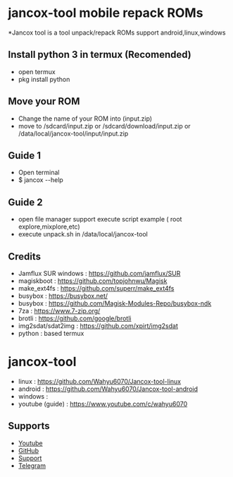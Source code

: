 # jancox-tool mobile repack ROMs
*Jancox tool is a tool unpack/repack ROMs support android,linux,windows

## Install python 3 in termux (Recomended)
- open termux
- pkg install python

## Move your ROM
- Change the name of your ROM into (input.zip)
- move to /sdcard/input.zip or /sdcard/download/input.zip or /data/local/jancox-tool/input/input.zip

## Guide 1
- Open terminal
- $ jancox --help
## Guide 2
- open file manager support execute script example ( root explore,mixplore,etc) 
- execute unpack.sh in /data/local/jancox-tool
## Credits
- Jamflux SUR windows : https://github.com/jamflux/SUR
- magiskboot : https://github.com/topjohnwu/Magisk
- make_ext4fs : https://github.com/superr/make_ext4fs
- busybox : https://busybox.net/
- busybox : https://github.com/Magisk-Modules-Repo/busybox-ndk
- 7za : https://www.7-zip.org/
- brotli : https://github.com/google/brotli
- img2sdat/sdat2img : https://github.com/xpirt/img2sdat
- python : based termux

# jancox-tool
- linux   : https://github.com/Wahyu6070/Jancox-tool-linux
- android : https://github.com/Wahyu6070/Jancox-tool-android
- windows :
- youtube (guide) : https://www.youtube.com/c/wahyu6070

## Supports
- [Youtube](https://www.youtube.com./c/wahyu6070)
- [GitHub](https://github.com/wahyu6070)
- [Support](https://www.youtube.com/c/wahyu6070)
- [Telegram](https://t.me/wahyu6070group)
